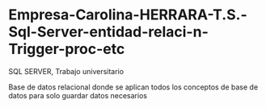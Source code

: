 # Empresa-Carolina-HERRARA-T.S.-Sql-Server-entidad-relaci-n-Trigger-proc-etc
SQL SERVER, Trabajo universitario 

Base de datos relacional donde se aplican todos los conceptos de base de datos para solo guardar datos necesarios 
